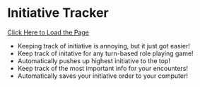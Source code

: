 # Initiative Tracker

[Click Here to Load the Page](https://enchanting-sprite-5dd660.netlify.app/)

* Keeping track of initiative is annoying, but it just got easier!
* Keep track of initative for any turn-based role playing game!
* Automatically pushes up highest initiative to the top!
* Keep track of the most important info for your encounters!
* Automatically saves your initiative order to your computer!
